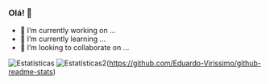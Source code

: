 ### Olá! 👻

- 🔭 I’m currently working on ...
- 🌱 I’m currently learning ...
- 👯 I’m looking to collaborate on ...

![Estatísticas](https://github-readme-stats.vercel.app/api?username=Eduardo-Virissimo&show_icons=true&theme=tokyonight)
![Estatísticas2](https://github-readme-stats.vercel.app/api/top-langs/?username=Eduardo-Virissimo&layout=compact&theme=tokyonight)(https://github.com/Eduardo-Virissimo/github-readme-stats)

